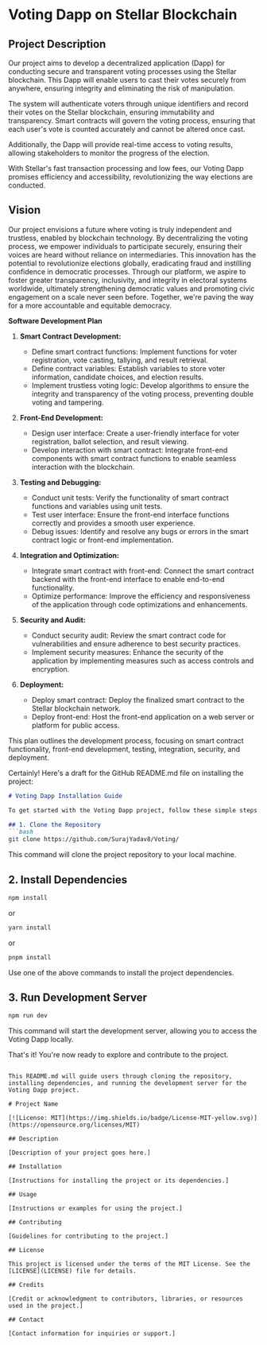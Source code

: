 # Voting Dapp on Stellar Blockchain

## Project Description

Our project aims to develop a decentralized application (Dapp) for conducting secure and transparent voting processes using the Stellar blockchain. This Dapp will enable users to cast their votes securely from anywhere, ensuring integrity and eliminating the risk of manipulation. 

The system will authenticate voters through unique identifiers and record their votes on the Stellar blockchain, ensuring immutability and transparency. Smart contracts will govern the voting process, ensuring that each user's vote is counted accurately and cannot be altered once cast. 

Additionally, the Dapp will provide real-time access to voting results, allowing stakeholders to monitor the progress of the election. 

With Stellar's fast transaction processing and low fees, our Voting Dapp promises efficiency and accessibility, revolutionizing the way elections are conducted.

## Vision

Our project envisions a future where voting is truly independent and trustless, enabled by blockchain technology. By decentralizing the voting process, we empower individuals to participate securely, ensuring their voices are heard without reliance on intermediaries. This innovation has the potential to revolutionize elections globally, eradicating fraud and instilling confidence in democratic processes. Through our platform, we aspire to foster greater transparency, inclusivity, and integrity in electoral systems worldwide, ultimately strengthening democratic values and promoting civic engagement on a scale never seen before. Together, we're paving the way for a more accountable and equitable democracy.

**Software Development Plan**

1. **Smart Contract Development:**
   - Define smart contract functions: Implement functions for voter registration, vote casting, tallying, and result retrieval.
   - Define contract variables: Establish variables to store voter information, candidate choices, and election results.
   - Implement trustless voting logic: Develop algorithms to ensure the integrity and transparency of the voting process, preventing double voting and tampering.
  
2. **Front-End Development:**
   - Design user interface: Create a user-friendly interface for voter registration, ballot selection, and result viewing.
   - Develop interaction with smart contract: Integrate front-end components with smart contract functions to enable seamless interaction with the blockchain.
   
3. **Testing and Debugging:**
   - Conduct unit tests: Verify the functionality of smart contract functions and variables using unit tests.
   - Test user interface: Ensure the front-end interface functions correctly and provides a smooth user experience.
   - Debug issues: Identify and resolve any bugs or errors in the smart contract logic or front-end implementation.
   
4. **Integration and Optimization:**
   - Integrate smart contract with front-end: Connect the smart contract backend with the front-end interface to enable end-to-end functionality.
   - Optimize performance: Improve the efficiency and responsiveness of the application through code optimizations and enhancements.
   
5. **Security and Audit:**
   - Conduct security audit: Review the smart contract code for vulnerabilities and ensure adherence to best security practices.
   - Implement security measures: Enhance the security of the application by implementing measures such as access controls and encryption.
   
6. **Deployment:**
   - Deploy smart contract: Deploy the finalized smart contract to the Stellar blockchain network.
   - Deploy front-end: Host the front-end application on a web server or platform for public access.
   
This plan outlines the development process, focusing on smart contract functionality, front-end development, testing, integration, security, and deployment.

Certainly! Here's a draft for the GitHub README.md file on installing the project:

```markdown
# Voting Dapp Installation Guide

To get started with the Voting Dapp project, follow these simple steps:

## 1. Clone the Repository
```bash
git clone https://github.com/SurajYadav8/Voting/
```
This command will clone the project repository to your local machine.

## 2. Install Dependencies
```bash
npm install
```
or
```bash
yarn install
```
or
```bash
pnpm install
```
Use one of the above commands to install the project dependencies.

## 3. Run Development Server
```bash
npm run dev
```
This command will start the development server, allowing you to access the Voting Dapp locally.

That's it! You're now ready to explore and contribute to the project.

```

This README.md will guide users through cloning the repository, installing dependencies, and running the development server for the Voting Dapp project.

# Project Name

[![License: MIT](https://img.shields.io/badge/License-MIT-yellow.svg)](https://opensource.org/licenses/MIT)

## Description

[Description of your project goes here.]

## Installation

[Instructions for installing the project or its dependencies.]

## Usage

[Instructions or examples for using the project.]

## Contributing

[Guidelines for contributing to the project.]

## License

This project is licensed under the terms of the MIT License. See the [LICENSE](LICENSE) file for details.

## Credits

[Credit or acknowledgment to contributors, libraries, or resources used in the project.]

## Contact

[Contact information for inquiries or support.]



